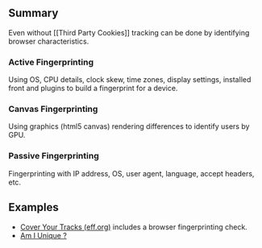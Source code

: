 ## Summary
Even without [[Third Party Cookies]] tracking can be done by identifying browser characteristics.
### Active Fingerprinting
Using OS, CPU details, clock skew, time zones, display settings, installed front and plugins to build a fingerprint for a device.
### Canvas Fingerprinting
Using graphics (html5 canvas) rendering differences to identify users by GPU.
### Passive Fingerprinting
Fingerprinting with IP address, OS, user agent, language, accept headers, etc.
## Examples
- [Cover Your Tracks (eff.org)](https://coveryourtracks.eff.org/) includes a browser fingerprinting check.
- [Am I Unique ?](https://amiunique.org/)